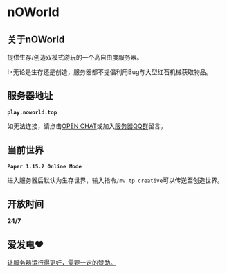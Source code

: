 # nOWorld

## 关于nOWorld
提供生存/创造双模式游玩的一个高自由度服务器。

!>无论是生存还是创造，服务器都不提倡利用Bug与大型红石机械获取物品。

## 服务器地址
**`play.noworld.top`**

如无法连接，请点击[OPEN CHAT](https://gitter.im/nOWorldServer/community)或加入[服务器QQ群](https://jq.qq.com/?_wv=1027&k=IyLZu5Vj)留言。

## 当前世界 
**`Paper 1.15.2 Online Mode`**

进入服务器后默认为生存世界，输入指令`/mv tp creative`可以传送至创造世界。

## 开放时间 
**24/7**

## 爱发电❤
[让服务器运行得更好，需要一定的赞助。](https://afdian.net/@nOWorld)
